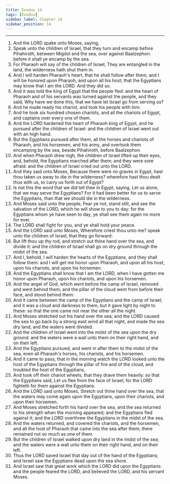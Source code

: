 ```yaml
---
title: Exodus 14
tags: [Exodus]
sidebar_label: Chapter 14
sidebar_position: 14
---
```


---
1. And the LORD spake unto Moses, saying,
2. Speak unto the children of Israel, that they turn and encamp before Pihahiroth, between Migdol and the sea, over against Baalzephon: before it shall ye encamp by the sea.
3. For Pharaoh will say of the children of Israel, They are entangled in the land, the wilderness hath shut them in.
4. And I will harden Pharaoh's heart, that he shall follow after them; and I will be honored upon Pharaoh, and upon all his host; that the Egyptians may know that I am the LORD. And they did so.
5. And it was told the king of Egypt that the people fled: and the heart of Pharaoh and of his servants was turned against the people, and they said, Why have we done this, that we have let Israel go from serving us?
6. And he made ready his chariot, and took his people with him:
7. And he took six hundred chosen chariots, and all the chariots of Egypt, and captains over every one of them.
8. And the LORD hardened the heart of Pharaoh king of Egypt, and he pursued after the children of Israel: and the children of Israel went out with an high hand.
9. But the Egyptians pursued after them, all the horses and chariots of Pharaoh, and his horsemen, and his army, and overtook them encamping by the sea, beside Pihahiroth, before Baalzephon.
10. And when Pharaoh drew nigh, the children of Israel lifted up their eyes, and, behold, the Egyptians marched after them; and they were sore afraid: and the children of Israel cried out unto the LORD.
11. And they said unto Moses, Because there were no graves in Egypt, hast thou taken us away to die in the wilderness? wherefore hast thou dealt thus with us, to carry us forth out of Egypt?
12. Is not this the word that we did tell thee in Egypt, saying, Let us alone, that we may serve the Egyptians? For it had been better for us to serve the Egyptians, than that we should die in the wilderness.
13. And Moses said unto the people, Fear ye not, stand still, and see the salvation of the LORD, which he will show to you to day: for the Egyptians whom ye have seen to day, ye shall see them again no more for ever.
14. The LORD shall fight for you, and ye shall hold your peace.
15. And the LORD said unto Moses, Wherefore criest thou unto me? speak unto the children of Israel, that they go forward:
16. But lift thou up thy rod, and stretch out thine hand over the sea, and divide it: and the children of Israel shall go on dry ground through the midst of the sea.
17. And I, behold, I will harden the hearts of the Egyptians, and they shall follow them: and I will get me honor upon Pharaoh, and upon all his host, upon his chariots, and upon his horsemen.
18. And the Egyptians shall know that I am the LORD, when I have gotten me honor upon Pharaoh, upon his chariots, and upon his horsemen.
19. And the angel of God, which went before the camp of Israel, removed and went behind them; and the pillar of the cloud went from before their face, and stood behind them:
20. And it came between the camp of the Egyptians and the camp of Israel; and it was a cloud and darkness to them, but it gave light by night to these: so that the one came not near the other all the night.
21. And Moses stretched out his hand over the sea; and the LORD caused the sea to go back by a strong east wind all that night, and made the sea dry land, and the waters were divided.
22. And the children of Israel went into the midst of the sea upon the dry ground: and the waters were a wall unto them on their right hand, and on their left.
23. And the Egyptians pursued, and went in after them to the midst of the sea, even all Pharaoh's horses, his chariots, and his horsemen.
24. And it came to pass, that in the morning watch the LORD looked unto the host of the Egyptians through the pillar of fire and of the cloud, and troubled the host of the Egyptians,
25. And took off their chariot wheels, that they drave them heavily: so that the Egyptians said, Let us flee from the face of Israel; for the LORD fighteth for them against the Egyptians.
26. And the LORD said unto Moses, Stretch out thine hand over the sea, that the waters may come again upon the Egyptians, upon their chariots, and upon their horsemen.
27. And Moses stretched forth his hand over the sea, and the sea returned to his strength when the morning appeared; and the Egyptians fled against it; and the LORD overthrew the Egyptians in the midst of the sea.
28. And the waters returned, and covered the chariots, and the horsemen, and all the host of Pharaoh that came into the sea after them; there remained not so much as one of them.
29. But the children of Israel walked upon dry land in the midst of the sea; and the waters were a wall unto them on their right hand, and on their left.
30. Thus the LORD saved Israel that day out of the hand of the Egyptians; and Israel saw the Egyptians dead upon the sea shore.
31. And Israel saw that great work which the LORD did upon the Egyptians: and the people feared the LORD, and believed the LORD, and his servant Moses.